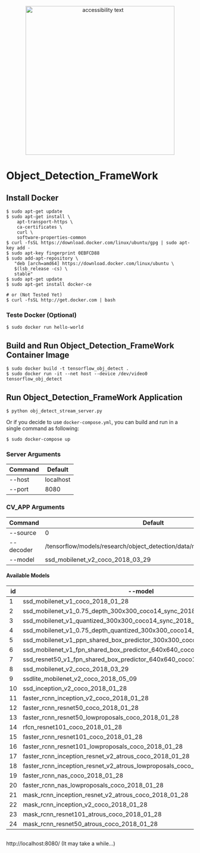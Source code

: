 <p align="center">
  <img src="http://lapisco.ifce.edu.br/wp-content/uploads/2018/03/cropped-LOGO-06.png" width="400" alt="accessibility text">
</p>

# Object_Detection_FrameWork


## Install Docker
``` shell
$ sudo apt-get update
$ sudo apt-get install \
    apt-transport-https \
    ca-certificates \
    curl \
    software-properties-common
$ curl -fsSL https://download.docker.com/linux/ubuntu/gpg | sudo apt-key add -
$ sudo apt-key fingerprint 0EBFCD88
$ sudo add-apt-repository \
   "deb [arch=amd64] https://download.docker.com/linux/ubuntu \
   $(lsb_release -cs) \
   stable"
$ sudo apt-get update
$ sudo apt-get install docker-ce
```
``` shell
# or (Not Tested Yet)
$ curl -fsSL http://get.docker.com | bash

```

### Teste Docker (Optional)
``` shell
$ sudo docker run hello-world

```
## Build and Run Object_Detection_FrameWork Container Image
``` shell
$ sudo docker build -t tensorflow_obj_detect .
$ sudo docker run -it --net host --device /dev/video0 tensorflow_obj_detect
```
## Run Object_Detection_FrameWork Application
``` shell
$ python obj_detect_stream_server.py
```
Or if you decide to use `docker-compose.yml`, you can build and run in a single command as following:

``` shell
$ sudo docker-compose up
```
 
### Server Arguments
| Command | Default |
| --- | --- |
| --host| localhost |
| --port| 8080 |

### CV_APP Arguments
| Command | Default |
| --- | --- |
| --source | 0 |
| --decoder	 | /tensorflow/models/research/object_detection/data/mscoco_label_map.pbtxt |
| --model | ssd_mobilenet_v2_coco_2018_03_29 |

#### Available Models 
|  id |  --model |
| --- | --- |
| 1 | ssd_mobilenet_v1_coco_2018_01_28
| 2 | ssd_mobilenet_v1_0.75_depth_300x300_coco14_sync_2018_07_03
| 3 | ssd_mobilenet_v1_quantized_300x300_coco14_sync_2018_07_18
| 4 | ssd_mobilenet_v1_0.75_depth_quantized_300x300_coco14_sync_2018_07_18
| 5 | ssd_mobilenet_v1_ppn_shared_box_predictor_300x300_coco14_sync_2018_07_03
| 6 | ssd_mobilenet_v1_fpn_shared_box_predictor_640x640_coco14_sync_2018_07_03
| 7 | ssd_resnet50_v1_fpn_shared_box_predictor_640x640_coco14_sync_2018_07_03
| 8 | ssd_mobilenet_v2_coco_2018_03_29
| 9 | ssdlite_mobilenet_v2_coco_2018_05_09
| 10 | ssd_inception_v2_coco_2018_01_28
| 11 | faster_rcnn_inception_v2_coco_2018_01_28
| 12 | faster_rcnn_resnet50_coco_2018_01_28
| 13 | faster_rcnn_resnet50_lowproposals_coco_2018_01_28
| 14 |rfcn_resnet101_coco_2018_01_28
| 15 |faster_rcnn_resnet101_coco_2018_01_28
| 16 |faster_rcnn_resnet101_lowproposals_coco_2018_01_28
| 17 |faster_rcnn_inception_resnet_v2_atrous_coco_2018_01_28
| 18 |faster_rcnn_inception_resnet_v2_atrous_lowproposals_coco_2018_01_28
| 19 |faster_rcnn_nas_coco_2018_01_28
| 20 |faster_rcnn_nas_lowproposals_coco_2018_01_28
| 21 |mask_rcnn_inception_resnet_v2_atrous_coco_2018_01_28
| 22 |mask_rcnn_inception_v2_coco_2018_01_28
| 23 |mask_rcnn_resnet101_atrous_coco_2018_01_28
| 24 |mask_rcnn_resnet50_atrous_coco_2018_01_28

##
http://localhost:8080/ (It may take a while...)
